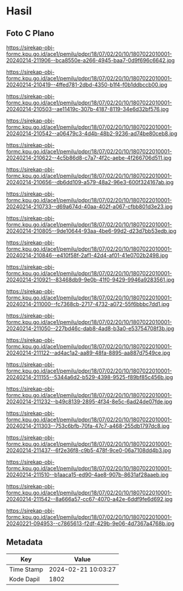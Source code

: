 # Hasil

## Foto C Plano

https://sirekap-obj-formc.kpu.go.id/ace1/pemilu/pdpr/18/07/02/20/10/1807022010001-20240214-211906--bca8550e-a266-4945-baa7-0d9f696c6642.jpg

https://sirekap-obj-formc.kpu.go.id/ace1/pemilu/pdpr/18/07/02/20/10/1807022010001-20240214-210419--4ffed781-2dbd-4350-b1f4-f0b1ddbccb00.jpg

https://sirekap-obj-formc.kpu.go.id/ace1/pemilu/pdpr/18/07/02/20/10/1807022010001-20240214-210503--ae11419c-307b-4187-8119-34e6d32bf576.jpg

https://sirekap-obj-formc.kpu.go.id/ace1/pemilu/pdpr/18/07/02/20/10/1807022010001-20240214-210542--a06479c3-4d4b-48b2-9236-ad74be80ceb8.jpg

https://sirekap-obj-formc.kpu.go.id/ace1/pemilu/pdpr/18/07/02/20/10/1807022010001-20240214-210622--4c5b86d8-c7a7-4f2c-aebe-4f266706d511.jpg

https://sirekap-obj-formc.kpu.go.id/ace1/pemilu/pdpr/18/07/02/20/10/1807022010001-20240214-210656--db6dd109-a579-48a2-96e3-600f324167ab.jpg

https://sirekap-obj-formc.kpu.go.id/ace1/pemilu/pdpr/18/07/02/20/10/1807022010001-20240214-210733--d69a674d-40aa-402f-a067-cfbb801d3e23.jpg

https://sirekap-obj-formc.kpu.go.id/ace1/pemilu/pdpr/18/07/02/20/10/1807022010001-20240214-210805--9de10644-93aa-4be6-99d2-d23d7bb53edb.jpg

https://sirekap-obj-formc.kpu.go.id/ace1/pemilu/pdpr/18/07/02/20/10/1807022010001-20240214-210846--e410f58f-2af1-42d4-af01-41e0702b2498.jpg

https://sirekap-obj-formc.kpu.go.id/ace1/pemilu/pdpr/18/07/02/20/10/1807022010001-20240214-210921--83468db9-9e0b-41f0-9429-9946a9283561.jpg

https://sirekap-obj-formc.kpu.go.id/ace1/pemilu/pdpr/18/07/02/20/10/1807022010001-20240214-211000--fc7368cb-2717-4732-a072-55f6bbbc7dd1.jpg

https://sirekap-obj-formc.kpu.go.id/ace1/pemilu/pdpr/18/07/02/20/10/1807022010001-20240214-211050--227bd46c-dab8-4ad8-b3a0-e53754708f3b.jpg

https://sirekap-obj-formc.kpu.go.id/ace1/pemilu/pdpr/18/07/02/20/10/1807022010001-20240214-211122--ad4ac1a2-aa89-48fa-8895-aa887d7549ce.jpg

https://sirekap-obj-formc.kpu.go.id/ace1/pemilu/pdpr/18/07/02/20/10/1807022010001-20240214-211155--5344a6d2-b529-4398-9525-f89bf85c456b.jpg

https://sirekap-obj-formc.kpu.go.id/ace1/pemilu/pdpr/18/07/02/20/10/1807022010001-20240214-211232--b49c8139-2895-4f34-8e5c-6ad24de07fde.jpg

https://sirekap-obj-formc.kpu.go.id/ace1/pemilu/pdpr/18/07/02/20/10/1807022010001-20240214-211303--753c6bfb-70fa-47c7-a468-255db1797dc8.jpg

https://sirekap-obj-formc.kpu.go.id/ace1/pemilu/pdpr/18/07/02/20/10/1807022010001-20240214-211437--6f2e36f8-c9b5-478f-9ce0-06a7108dd4b3.jpg

https://sirekap-obj-formc.kpu.go.id/ace1/pemilu/pdpr/18/07/02/20/10/1807022010001-20240214-211510--b1aaca15-ed90-4ae8-907b-8631af28aaeb.jpg

https://sirekap-obj-formc.kpu.go.id/ace1/pemilu/pdpr/18/07/02/20/10/1807022010001-20240214-211542--8a666a57-cc67-4070-a42e-6ddf9fe6d692.jpg

https://sirekap-obj-formc.kpu.go.id/ace1/pemilu/pdpr/18/07/02/20/10/1807022010001-20240221-094953--c7865613-f2df-429b-9e06-4d7367a4768b.jpg


## Metadata

| Key        | Value               |
| ---------- | ------------------- |
| Time Stamp | 2024-02-21 10:03:27 |
| Kode Dapil | 1802                |



